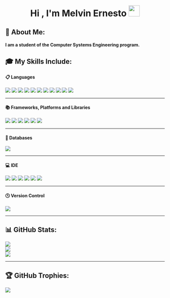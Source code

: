 <h1 align="center"><b>Hi , I'm Melvin Ernesto </b><img src="https://media.giphy.com/media/hvRJCLFzcasrR4ia7z/giphy.gif" width="35"></h1>

## 💫 About Me:

<h4> I am a student of the Computer Systems Engineering program. </h4>

## 🎓 My Skills Include:

<h4> 📋 Languages </h4>
<span> 
  <img src="https://img.shields.io/badge/HTML5-E34F26?style=for-the-badge&logo=html5&logoColor=white">
  <img src="https://img.shields.io/badge/CSS3-1572B6?style=for-the-badge&logo=css3&logoColor=white">
  <img src="https://img.shields.io/badge/JavaScript-F7DF1E?style=for-the-badge&logo=javascript&logoColor=black">
  <img src="https://img.shields.io/badge/Java-ED8B00?style=for-the-badge&logo=java&logoColor=white">
  <img src="https://img.shields.io/badge/c-00599C?style=for-the-badge&logo=c&logoColor=white">
  <img src="https://img.shields.io/badge/c++-%2300599C.svg?style=for-the-badge&logo=c%2B%2B&logoColor=white">
  <img src="https://img.shields.io/badge/c%23-%23239120.svg?style=for-the-badge&logo=csharp&logoColor=white">
  <img src="https://img.shields.io/badge/python-3670A0?style=for-the-badge&logo=python&logoColor=ffdd54">
  <img src="https://img.shields.io/badge/Rust-000000?style=for-the-badge&logo=rust&logoColor=white">
  <img src="https://img.shields.io/badge/Go-00ADD8?style=for-the-badge&logo=go&logoColor=white">
  <img src="https://img.shields.io/badge/PHP-00ADD8?style=for-the-badge&logo=php&logoColor=white">
</span>

----
<h4> 📚 Frameworks, Platforms and Libraries </h4>
<span>
  <img src="https://img.shields.io/badge/node.js-6DA55F?style=for-the-badge&logo=node.js&logoColor=white">
  <img src="https://img.shields.io/badge/Bootstrap-563D7C?style=for-the-badge&logo=bootstrap&logoColor=white">
  <img src="https://img.shields.io/badge/react-%2320232a.svg?style=for-the-badge&logo=react&logoColor=%2361DAFB">
  <img src="https://img.shields.io/badge/SASS-hotpink.svg?style=for-the-badge&logo=SASS&logoColor=white">
  <img src="https://img.shields.io/badge/jquery-%230769AD.svg?style=for-the-badge&logo=jquery&logoColor=white">
  <img src="https://img.shields.io/badge/redux-%23593d88.svg?style=for-the-badge&logo=redux&logoColor=white">
</span>

----
<h4> 💾 Databases </h4>
<span>
  <img src="https://img.shields.io/badge/Microsoft%20SQL%20Server-CC2927?style=for-the-badge&logo=microsoft%20sql%20server&logoColor=white">
</span>

----
<h4> 💻 IDE </h4>
<span>
<img src="https://img.shields.io/badge/Visual_Studio_Code-0078D4?style=for-the-badge&logo=visual%20studio%20code&logoColor=white">
<img src="https://img.shields.io/badge/Visual%20Studio-5C2D91.svg?style=for-the-badge&logo=visual-studio&logoColor=white">
<img src="https://img.shields.io/badge/pycharm-143?style=for-the-badge&logo=pycharm&logoColor=black&color=black&labelColor=green">
<img src="https://img.shields.io/badge/NetBeansIDE-1B6AC6.svg?style=for-the-badge&logo=apache-netbeans-ide&logoColor=white">
<img src="https://img.shields.io/badge/Eclipse-FE7A16.svg?style=for-the-badge&logo=Eclipse&logoColor=white">
<img src="https://img.shields.io/badge/Notepad++-90E59A.svg?style=for-the-badge&logo=notepad%2b%2b&logoColor=black">
</span>

----
<h4> 🕓 Version Control </h4>
<span>
  <img src="https://img.shields.io/badge/Git-F05032?style=for-the-badge&logo=git&logoColor=white"> 
</span>

----
## 📊 GitHub Stats:
![](https://github-readme-stats.vercel.app/api?username=MelvinErnestoSG&theme=aura&hide_border=false&include_all_commits=false&count_private=false)<br/>
![](https://nirzak-streak-stats.vercel.app/?user=MelvinErnestoSG&theme=aura&hide_border=false)<br/>
![](https://github-readme-stats.vercel.app/api/top-langs/?username=MelvinErnestoSG&theme=aura&hide_border=false&include_all_commits=false&count_private=false&layout=compact)

---
## 🏆 GitHub Trophies:
![](https://github-profile-trophy.vercel.app/?username=MelvinErnestoSG&theme=aura&no-frame=false&no-bg=true&margin-w=4)
